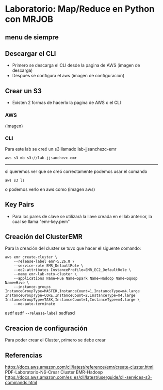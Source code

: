 # Laboratorio: Map/Reduce en Python con MRJOB

## menu de siempre

## Descargar el CLI
- Primero se descarga el CLI desde la pagina de AWS 
(imagen de descarga)
- Despues se configura el aws 
(imagen de configuración)

## Crear un S3
- Existen 2 formas de hacerlo la pagina de AWS o el CLI

### AWS
(imagen)

### CLI
Para este lab se creó un s3 llamado lab-jjsanchezc-emr
```
aws s3 mb s3://lab-jjsanchezc-emr
```
***
si queremos ver que se creó correctamente podemos usar el comando 
```
aws s3 ls
```
o podemos verlo en aws como 
(imagen aws)

## Key Pairs
- Para los pares de clave se utilizará la llave creada en el lab anterior, la cual se llama "emr-key.pem"

## Creación del ClusterEMR
Para la creación del cluster se tuvo que hacer el siguente comando:
```
aws emr create-cluster \
    --release-label emr-5.26.0 \
    --service-role EMR_DefaultRole \
    --ec2-attributes InstanceProfile=EMR_EC2_DefaultRole \
    --name emr-lab-reto-cluster \
    --applications Name=Hue Name=Spark Name=Hadoop Name=Sqoop Name=Hive \
    --instance-groups InstanceGroupType=MASTER,InstanceCount=1,InstanceType=m4.large InstanceGroupType=CORE,InstanceCount=2,InstanceType=m4.large InstanceGroupType=TASK,InstanceCount=1,InstanceType=m4.large \
    --no-auto-terminate
```
asdf asdf `--release-label` sadfasd
## Creacion de configuración
Para poder crear el Cluster, primero se debe crear 

## Referencias 
https://docs.aws.amazon.com/cli/latest/reference/emr/create-cluster.html
PDF-Laboratorio-N6-Crear Cluster EMR-Hadoop
https://docs.aws.amazon.com/es_es/cli/latest/userguide/cli-services-s3-commands.html